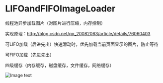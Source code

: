 # LIFOandFIFOImageLoader

线程池异步加载图片（对图片进行压缩，内存控制）

实现原理：http://blog.csdn.net/qq_20082063/article/details/76060403  

可LIFO加载（后进先出）快速滑动时，优先加载当前页面显示的图片，防止等待

可FIFO加载（先进先出）

四级缓存（内存缓存，磁盘缓存，文件缓存，网络缓存）

![Image text](https://github.com/AndroidCloud/LIFOandFIFOImageLoader/blob/master/DemoImg/GIF.gif)
